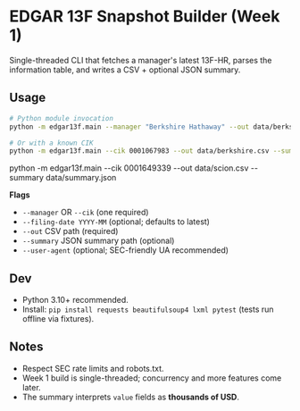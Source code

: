 # EDGAR 13F Snapshot Builder (Week 1)

Single-threaded CLI that fetches a manager's latest 13F-HR, parses the information table, and writes a CSV + optional JSON summary.

## Usage

```bash
# Python module invocation
python -m edgar13f.main --manager "Berkshire Hathaway" --out data/berkshire.csv --summary data/summary.json

# Or with a known CIK
python -m edgar13f.main --cik 0001067983 --out data/berkshire.csv --summary data/summary.json
```

python -m edgar13f.main --cik 0001649339 --out data/scion.csv --summary data/summary.json


**Flags**
- `--manager` OR `--cik` (one required)
- `--filing-date YYYY-MM` (optional; defaults to latest)
- `--out` CSV path (required)
- `--summary` JSON summary path (optional)
- `--user-agent` (optional; SEC-friendly UA recommended)

## Dev

- Python 3.10+ recommended.
- Install: `pip install requests beautifulsoup4 lxml pytest` (tests run offline via fixtures).

## Notes

- Respect SEC rate limits and robots.txt.
- Week 1 build is single-threaded; concurrency and more features come later.
- The summary interprets `value` fields as **thousands of USD**.
